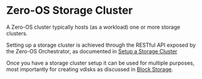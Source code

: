# Zero-OS Storage Cluster

A Zero-OS cluster typically hosts (as a workload) one or more storage clusters.

Setting up a storage cluster is achieved through the RESTful API exposed by the Zero-OS Orchestrator, as documented in [Setup a Storage Cluster](README.md)

Once you have a storage cluster setup it can be used for multiple purposes, most importantly for creating vdisks as discussed in [Block Storage](../blockstorage/README.md).
